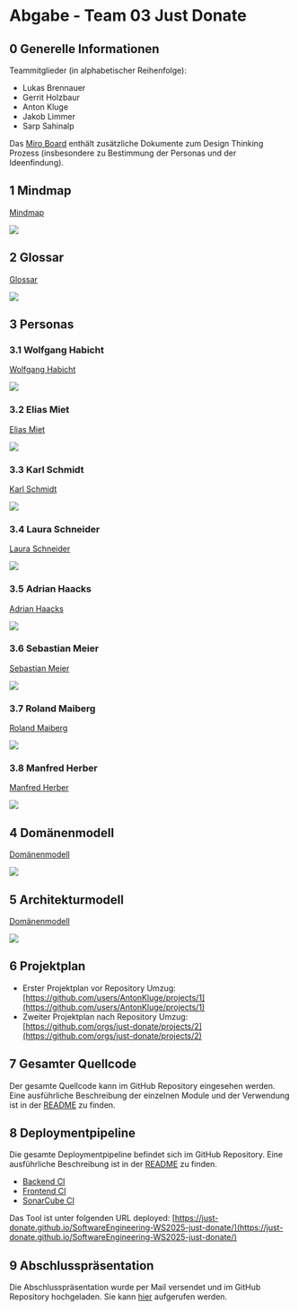 # Abgabe - Team 03 Just Donate 

## 0 Generelle Informationen

Teammitglieder (in alphabetischer Reihenfolge): 
- Lukas Brennauer
- Gerrit Holzbaur
- Anton Kluge
- Jakob Limmer
- Sarp Sahinalp

Das [Miro Board](https://miro.com/app/board/uXjVLRFTGG0=/) enthält zusätzliche Dokumente zum Design Thinking Prozess (insbesondere zu Bestimmung der Personas und der Ideenfindung). 

## 1 Mindmap

[Mindmap](https://github.com/just-donate/SoftwareEngineering-WS2025-just-donate/blob/main/submissions/final/01_Mindmap.png)

![](01_Mindmap.png)

## 2 Glossar

[Glossar](https://github.com/just-donate/SoftwareEngineering-WS2025-just-donate/blob/main/submissions/final/02_Glossar.png)

![](02_Glossar.png)

## 3 Personas 
### 3.1 Wolfgang Habicht

[Wolfgang Habicht](https://github.com/just-donate/SoftwareEngineering-WS2025-just-donate/blob/main/submissions/final/03_Personas/01_WolfgangHabicht.png)

![](03_Personas/01_WolfgangHabicht.png)

### 3.2 Elias Miet

[Elias Miet](https://github.com/just-donate/SoftwareEngineering-WS2025-just-donate/blob/main/submissions/final/03_Personas/02_EliasMiet.png)

![](03_Personas/02_EliasMiet.png)

### 3.3 Karl Schmidt

[Karl Schmidt](https://github.com/just-donate/SoftwareEngineering-WS2025-just-donate/blob/main/submissions/final/03_Personas/03_KarlSchmidt.png)

![](03_Personas/03_KarlSchmidt.png)

### 3.4 Laura Schneider

[Laura Schneider](https://github.com/just-donate/SoftwareEngineering-WS2025-just-donate/blob/main/submissions/final/03_Personas/04_LauraSchneider.png)

![](03_Personas/04_LauraSchneider.png)

### 3.5 Adrian Haacks

[Adrian Haacks](https://github.com/just-donate/SoftwareEngineering-WS2025-just-donate/blob/main/submissions/final/03_Personas/05_AdrianHaacks.png)

![](03_Personas/05_AdrianHaacks.png)

### 3.6 Sebastian Meier

[Sebastian Meier](https://github.com/just-donate/SoftwareEngineering-WS2025-just-donate/blob/main/submissions/final/03_Personas/06_SebastianMeier.png)

![](03_Personas/06_SebastianMeier.png)

### 3.7 Roland Maiberg

[Roland Maiberg](https://github.com/just-donate/SoftwareEngineering-WS2025-just-donate/blob/main/submissions/final/03_Personas/07_RolandMaiberg.png)

![](03_Personas/07_RolandMaiberg.png)

### 3.8 Manfred Herber

[Manfred Herber](https://github.com/just-donate/SoftwareEngineering-WS2025-just-donate/blob/main/submissions/final/03_Personas/08_ManfredHerber.png)

![](03_Personas/08_ManfredHerber.png)

## 4 Domänenmodell 

[Domänenmodell](https://github.com/just-donate/SoftwareEngineering-WS2025-just-donate/blob/main/submissions/final/04_Domänenmodell.png)

![](04_Domänenmodell.png)

## 5 Architekturmodell 

[Domänenmodell](https://github.com/just-donate/SoftwareEngineering-WS2025-just-donate/blob/main/submissions/final/05_Architekturmodell.png)

![](05_Architekturmodell.png)

## 6 Projektplan 

- Erster Projektplan vor Repository Umzug: [https://github.com/users/AntonKluge/projects/1](https://github.com/users/AntonKluge/projects/1)
- Zweiter Projektplan nach Repository Umzug: [https://github.com/orgs/just-donate/projects/2](https://github.com/orgs/just-donate/projects/2)

## 7 Gesamter Quellcode 

Der gesamte Quellcode kann im GitHub Repository eingesehen werden. Eine ausführliche Beschreibung der einzelnen Module und der Verwendung ist in der [README](https://github.com/just-donate/SoftwareEngineering-WS2025-just-donate/blob/main/README.md) zu finden.


## 8 Deploymentpipeline 

Die gesamte Deploymentpipeline befindet sich im GitHub Repository. Eine ausführliche Beschreibung ist in der [README](https://github.com/just-donate/SoftwareEngineering-WS2025-just-donate/blob/main/README.md) zu finden. 

- [Backend CI](https://github.com/just-donate/SoftwareEngineering-WS2025-just-donate/actions/workflows/backend-ci.yml)
- [Frontend CI](https://github.com/just-donate/SoftwareEngineering-WS2025-just-donate/actions/workflows/frontend-ci.yml)
- [SonarCube CI](https://github.com/just-donate/SoftwareEngineering-WS2025-just-donate/actions/workflows/sonarqube-ci.yml)

Das Tool ist unter folgenden URL deployed: [https://just-donate.github.io/SoftwareEngineering-WS2025-just-donate/](https://just-donate.github.io/SoftwareEngineering-WS2025-just-donate/)


## 9 Abschlusspräsentation 

Die Abschlusspräsentation wurde per Mail versendet und im GitHub Repository hochgeladen. Sie kann [hier](https://github.com/just-donate/SoftwareEngineering-WS2025-just-donate/blob/main/submissions/final/09_Slides.pdf) aufgerufen werden. 


